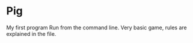 # Pig
My first program
Run from the command line. Very  basic game, rules are explained in the file.
